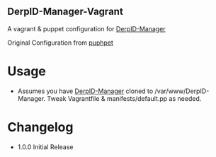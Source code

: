 ## DerpID-Manager-Vagrant

A vagrant & puppet configuration for [DerpID-Manager](https://github.com/svpernova09/DerpID-Manager)

Original Configuration from [puphpet](https://github.com/puphpet/puphpet)


Usage
==
- Assumes you have [DerpID-Manager](https://github.com/svpernova09/DerpID-Manager) cloned to /var/www/DerpID-Manager. Tweak Vagrantfile & manifests/default.pp as needed.

Changelog
===
- 1.0.0 Initial Release